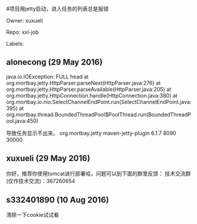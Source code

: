 #项目用jetty启动，进入任务的列表总是报错

Owner: xuxueli

Repo: xxl-job

Labels: 

## alonecong (29 May 2016)

java.io.IOException: FULL head
    at org.mortbay.jetty.HttpParser.parseNext(HttpParser.java:276)
    at org.mortbay.jetty.HttpParser.parseAvailable(HttpParser.java:205)
    at org.mortbay.jetty.HttpConnection.handle(HttpConnection.java:380)
    at org.mortbay.io.nio.SelectChannelEndPoint.run(SelectChannelEndPoint.java:395)
    at org.mortbay.thread.BoundedThreadPool$PoolThread.run(BoundedThreadPool.java:450)

导致任务显示不出来。
<plugin>
                <groupId>org.mortbay.jetty</groupId>
                <artifactId>maven-jetty-plugin</artifactId>
                <version>6.1.7</version>
                <configuration>
                    <connectors>
                        <connector implementation="org.mortbay.jetty.nio.SelectChannelConnector">
                            <port>8090</port>
                            <maxIdleTime>30000</maxIdleTime>
                        </connector>
                    </connectors>
                </configuration>
            </plugin>


## xuxueli (29 May 2016)

你好，推荐你使用tomcat进行部署哈，问题可以到下面的群里反馈：
技术交流群(仅作技术交流)：367260654


## s332401890 (10 Aug 2016)

清除一下cookie试试看


